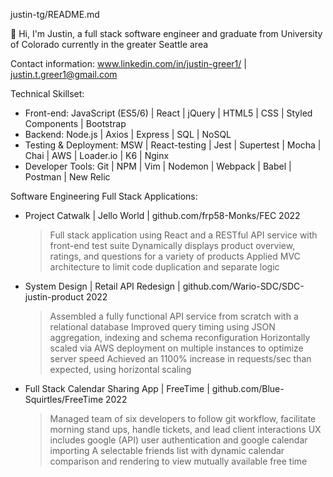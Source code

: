 justin-tg/README.md
 
👋 Hi, I'm Justin, a full stack software engineer and graduate from University of Colorado currently in the greater Seattle area

Contact information: www.linkedin.com/in/justin-greer1/ | justin.t.greer1@gmail.com

Technical Skillset:
  - Front-end: JavaScript (ES5/6) | React | jQuery | HTML5 | CSS | Styled Components | Bootstrap
  - Backend: Node.js | Axios | Express | SQL | NoSQL
  - Testing & Deployment: MSW | React-testing | Jest | Supertest | Mocha | Chai | AWS  | Loader.io | K6 | Nginx
  - Developer Tools: Git | NPM | Vim | Nodemon | Webpack | Babel | Postman | New Relic

Software Engineering Full Stack Applications:
  - Project Catwalk | Jello World | github.com/frp58-Monks/FEC                                                         2022
    > Full stack application using React and a RESTful API service with front-end test suite
    > Dynamically displays product overview, ratings, and questions for a variety of products
    > Applied MVC architecture to limit code duplication and separate logic

  - System Design | Retail API Redesign  | github.com/Wario-SDC/SDC-justin-product                      2022
    > Assembled a fully functional API service from scratch with a relational database
    > Improved query timing using JSON aggregation, indexing and schema reconfiguration
    > Horizontally scaled via AWS deployment on multiple instances to optimize server speed
    > Achieved an 1100% increase in requests/sec than expected, using horizontal scaling
  
  - Full Stack Calendar Sharing App | FreeTime | github.com/Blue-Squirtles/FreeTime                                  2022
    > Managed team of six developers to follow git workflow, facilitate morning stand ups, handle tickets, and lead client interactions
    > UX includes google (API) user authentication and google calendar importing
    > A selectable friends list with dynamic calendar comparison and rendering to view mutually available free time
